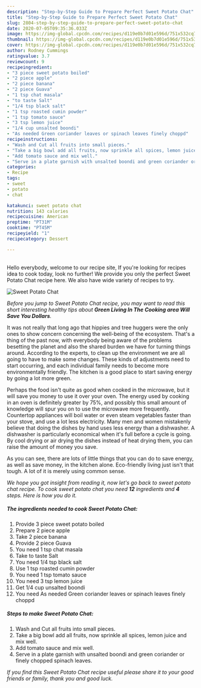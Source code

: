 ```yaml
---
description: "Step-by-Step Guide to Prepare Perfect Sweet Potato Chat"
title: "Step-by-Step Guide to Prepare Perfect Sweet Potato Chat"
slug: 2804-step-by-step-guide-to-prepare-perfect-sweet-potato-chat
date: 2020-07-05T09:35:36.033Z
image: https://img-global.cpcdn.com/recipes/d119e0b7d01e596d/751x532cq70/sweet-potato-chat-recipe-main-photo.jpg
thumbnail: https://img-global.cpcdn.com/recipes/d119e0b7d01e596d/751x532cq70/sweet-potato-chat-recipe-main-photo.jpg
cover: https://img-global.cpcdn.com/recipes/d119e0b7d01e596d/751x532cq70/sweet-potato-chat-recipe-main-photo.jpg
author: Rodney Cummings
ratingvalue: 3.7
reviewcount: 9
recipeingredient:
- "3 piece sweet potato boiled"
- "2 piece apple"
- "2 piece banana"
- "2 piece Guava"
- "1 tsp chat masala"
- "to taste Salt"
- "1/4 tsp black salt"
- "1 tsp roasted cumin powder"
- "1 tsp tomato sauce"
- "3 tsp lemon juice"
- "1/4 cup unsalted boondi"
- "As needed Green coriander leaves or spinach leaves finely choppd"
recipeinstructions:
- "Wash and Cut all fruits into small pieces."
- "Take a big bowl add all fruits, now sprinkle all spices, lemon juice and mix well."
- "Add tomato sauce and mix well."
- "Serve in a plate garnish with unsalted boondi and green coriander or finely chopped spinach leaves."
categories:
- Recipe
tags:
- sweet
- potato
- chat

katakunci: sweet potato chat 
nutrition: 143 calories
recipecuisine: American
preptime: "PT31M"
cooktime: "PT45M"
recipeyield: "1"
recipecategory: Dessert

---
```

<br>
Hello everybody, welcome to our recipe site, If you're looking for recipes idea to cook today, look no further! We provide you only the perfect Sweet Potato Chat recipe here. We also have wide variety of recipes to try.
<br>


![Sweet Potato Chat](https://img-global.cpcdn.com/recipes/d119e0b7d01e596d/751x532cq70/sweet-potato-chat-recipe-main-photo.jpg)

<i>Before you jump to Sweet Potato Chat recipe, you may want to read this short interesting healthy tips about 
<strong>Green Living In The Cooking area Will Save You Dollars</strong>.</i>
</br>

It was not really that long ago that hippies and tree huggers were the only ones to show concern concerning the well-being of the ecosystem. That's a thing of the past now, with everybody being aware of the problems besetting the planet and also the shared burden we have for turning things around. According to the experts, to clean up the environment we are all going to have to make some changes. These kinds of adjustments need to start occurring, and each individual family needs to become more environmentally friendly. The kitchen is a good place to start saving energy by going a lot more green.

Perhaps the food isn't quite as good when cooked in the microwave, but it will save you money to use it over your oven. The energy used by cooking in an oven is definitely greater by 75%, and possibly this small amount of knowledge will spur you on to use the microwave more frequently. Countertop appliances will boil water or even steam vegetables faster than your stove, and use a lot less electricity. Many men and women mistakenly believe that doing the dishes by hand uses less energy than a dishwasher. A dishwasher is particularly economical when it's full before a cycle is going. By cool drying or air drying the dishes instead of heat drying them, you can raise the amount of money you save.

As you can see, there are lots of little things that you can do to save energy, as well as save money, in the kitchen alone. Eco-friendly living just isn't that tough. A lot of it is merely using common sense.


<i>We hope you got insight from reading it, now let's go back to sweet potato chat recipe. To cook sweet potato chat you need <strong>12</strong> ingredients and <strong>4</strong> steps. Here is how you do it.
</i>

##### The ingredients needed to cook Sweet Potato Chat:

1. Provide 3 piece sweet potato boiled
1. Prepare 2 piece apple
1. Take 2 piece banana
1. Provide 2 piece Guava
1. You need 1 tsp chat masala
1. Take to taste Salt
1. You need 1/4 tsp black salt
1. Use 1 tsp roasted cumin powder
1. You need 1 tsp tomato sauce
1. You need 3 tsp lemon juice
1. Get 1/4 cup unsalted boondi
1. You need As needed Green coriander leaves or spinach leaves finely choppd


##### Steps to make Sweet Potato Chat:

1. Wash and Cut all fruits into small pieces.
1. Take a big bowl add all fruits, now sprinkle all spices, lemon juice and mix well.
1. Add tomato sauce and mix well.
1. Serve in a plate garnish with unsalted boondi and green coriander or finely chopped spinach leaves.


<i>If you find this Sweet Potato Chat recipe useful please share it to your good friends or family, thank you and good luck.</i>
